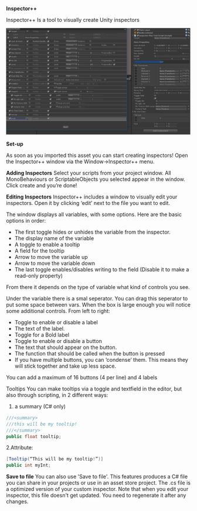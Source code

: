 **Inspector++**

Inspector++ Is a tool to visually create Unity inspectors

![Main](https://raw.githubusercontent.com/ArthurBrussee/InspectorPlusPlus/master/MainGithub.PNG)

**Set-up**
 
As soon as you imported this asset you can start creating inspectors! Open the Inspector++ window via the Window->Inspector++ menu.

**Adding Inspectors**
Select your scripts from your project window. All MonoBehaviours or ScriptableObjects you selected appear in the window. Click create and you’re done!
 
**Editing Inspectors**
Inspector++ includes a window to visually edit your inspectors. Open it by clicking ‘edit’ next to the file you want to edit.
 
The window displays all variables, with some options. Here are the basic options in order:

- The first toggle hides or unhides the variable from the inspector.
- The display name of the variable
- A toggle to enable a tooltip
- A field for the tooltip
- Arrow to move the variable up
- Arrow to move the variable down
- The last toggle enables/disables writing to the field (Disable it to make a read-only property)
 
From there it depends on the type of variable what kind of controls you see.
 
Under the variable there is a smal seperator. You can drag this seperator to put some space between vars. When the box is large enough you will notice some additional controls. From left to right:

- Toggle to enable or disable a label
- The text of the label.
- Toggle for a Bold label
- Toggle to enable or disable a button
- The text that should appear on the button.
- The function that should be called when the button is pressed
- If you have multiple buttons, you can ‘condense’ them. This means they will stick together and take up less space.
 
You can add a maximum of 16 buttons (4 per line) and 4 labels
 
Tooltips
You can make tooltips via a toggle and textfield in the editor, but also through scripting, in 2 different ways:

1. a summary (C# only)
```C#
///<summary>
///this will be my tooltip!
///</summary>
public float tooltip;
````

2.Attribute:
```C#
[Tooltip(“This will be my tooltip!”)]
public int myInt;
```

**Save to file**
You can also use 'Save to file'. This features produces a C# file you can share in your projects or use in an asset store project. The .cs file is a optimized version of your custom inspector. Note that when you edit your inspector, this file doesn't get updated. You need to regenerate it after any changes.
